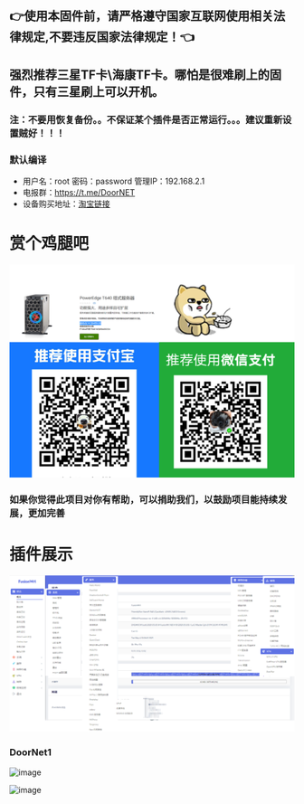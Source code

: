 
## 👉使用本固件前，请严格遵守国家互联网使用相关法律规定,不要违反国家法律规定！👈
## 强烈推荐三星TF卡\海康TF卡。哪怕是很难刷上的固件，只有三星刷上可以开机。
### 注：不要用恢复备份。。不保证某个插件是否正常运行。。。建议重新设置贼好！！！
### 默认编译  
- 用户名：root 密码：password  管理IP：192.168.2.1
- 电报群：https://t.me/DoorNET
- 设备购买地址：[淘宝链接](https://detail.tmall.com/item.htm?spm=a1z10.5-b-s.w4011-23268010681.55.6c4572d3egOFqD&id=650372680921&rn=958c700309566336a7be7d70235acb75&abbucket=18&sku_properties=5919063:3284564)
# 赏个鸡腿吧
 ![Alt text](data/2.jpg?raw=true "Title")
### 如果你觉得此项目对你有帮助，可以捐助我们，以鼓励项目能持续发展，更加完善
# 插件展示
 ![Alt text](data/20.jpg?raw=true "Title")
 
 ### DoorNet1
![image](https://user-images.githubusercontent.com/74764072/129445067-07abfeb9-3e97-4f10-92e7-764259dafcc2.png)

![image](https://user-images.githubusercontent.com/74764072/129445075-76ef326e-799f-4864-839c-04618b6a2abc.png)

